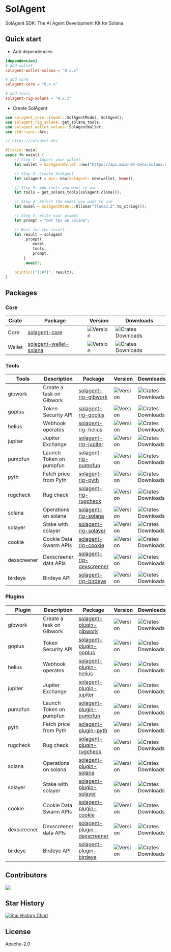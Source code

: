 # SolAgent
SolAgent SDK: The AI Agent Development Kit for Solana.

## Quick start
* Add dependencies
```toml
[dependencies]
# add wallet
solagent-wallet-solana = "0.x.x"

# add core
solagent-core = "0.x.x"

# add tools
solagent-rig-solana = "0.x.x"
```
* Create SolAgent
```rust
use solagent_core::{model::SolAgentModel, SolAgent};
use solagent_rig_solana::get_solana_tools;
use solagent_wallet_solana::SolAgentWallet;
use std::sync::Arc;

// https://solagent.dev

#[tokio::main]
async fn main() {
    // Step 1: Import your wallet
    let wallet = SolAgentWallet::new("https://api.mainnet-beta.solana.com");

    // Step 2: Create SolAgent
    let solagent = Arc::new(SolAgent::new(wallet, None));

    // Step 3: Add tools you want to use
    let tools = get_solana_tools(solagent.clone());

    // Step 4: Select the model you want to use
    let model = SolAgentModel::Ollama("llama3.2".to_string());

    // Step 5: Write your prompt
    let prompt = "Get Tps on solana";

    // Wait for the result
    let result = solagent
        .prompt(
            model,
            tools,
            prompt,
        )
        .await?;

    println!("{:#?}", result);
}
```

## Packages
### Core
| Crate | Package | Version | Downloads |
| --- | --- | --- | --- |
| Core | [solagent-core](https://crates.io/crates/solagent-core) | ![Version](https://img.shields.io/crates/v/solagent-core) | ![Crates Downloads](https://img.shields.io/crates/d/solagent-core?logo=rust)
| Wallet | [solagent-wallet-solana](https://crates.io/crates/solagent-wallet-solana) | ![Version](https://img.shields.io/crates/v/solagent-wallet-solana) | ![Crates Downloads](https://img.shields.io/crates/d/solagent-wallet-solana?logo=rust)

### Tools
| Tools | Description | Package | Version | Downloads |
| --- | --- | --- | --- | --- | 
| gibwork | Create a task on Gibwork | [solagent-rig-gibwork](https://crates.io/crates/solagent-rig-gibwork) | ![Version](https://img.shields.io/crates/v/solagent-rig-gibwork) | ![Crates Downloads](https://img.shields.io/crates/d/solagent-rig-gibwork?logo=rust) |
| goplus | Token Security API | [solagent-rig-goplus](https://crates.io/crates/solagent-rig-goplus) | ![Version](https://img.shields.io/crates/v/solagent-rig-goplus) |![Crates Downloads](https://img.shields.io/crates/d/solagent-rig-goplus?logo=rust) |
| helius | Webhook operates  | [solagent-rig-helius](https://crates.io/crates/solagent-rig-helius) | ![Version](https://img.shields.io/crates/v/solagent-rig-helius) |![Crates Downloads](https://img.shields.io/crates/d/solagent-rig-helius?logo=rust) |
| jupiter | Jupiter Exchange  | [solagent-rig-jupiter](https://crates.io/crates/solagent-rig-jupiter) | ![Version](https://img.shields.io/crates/v/solagent-rig-jupiter) |![Crates Downloads](https://img.shields.io/crates/d/solagent-rig-jupiter?logo=rust) |
| pumpfun | Launch Token on pumpfun  | [solagent-rig-pumpfun](https://crates.io/crates/solagent-rig-pumpfun) | ![Version](https://img.shields.io/crates/v/solagent-rig-pumpfun) |![Crates Downloads](https://img.shields.io/crates/d/solagent-rig-pumpfun?logo=rust) |
| pyth | Fetch price from Pyth  | [solagent-rig-pyth](https://crates.io/crates/solagent-rig-pyth) | ![Version](https://img.shields.io/crates/v/solagent-rig-pyth) |![Crates Downloads](https://img.shields.io/crates/d/solagent-rig-pyth?logo=rust) |
| rugcheck | Rug check | [solagent-rig-rugcheck](https://crates.io/crates/solagent-rig-rugcheck) | ![Version](https://img.shields.io/crates/v/solagent-rig-rugcheck) |![Crates Downloads](https://img.shields.io/crates/d/solagent-rig-rugcheck?logo=rust) |
| solana | Operations on solana | [solagent-rig-solana](https://crates.io/crates/solagent-rig-solana) | ![Version](https://img.shields.io/crates/v/solagent-rig-solana) |![Crates Downloads](https://img.shields.io/crates/d/solagent-rig-solana?logo=rust) |
| solayer | Stake with solayer | [solagent-rig-solayer](https://crates.io/crates/solagent-rig-solayer) | ![Version](https://img.shields.io/crates/v/solagent-rig-solayer) |![Crates Downloads](https://img.shields.io/crates/d/solagent-rig-solayer?logo=rust) |
| cookie | Cookie Data Swarm APIs | [solagent-rig-cookie](https://crates.io/crates/solagent-rig-cookie) | ![Version](https://img.shields.io/crates/v/solagent-rig-cookie) |![Crates Downloads](https://img.shields.io/crates/d/solagent-rig-cookie?logo=rust) |
| dexscreener | Dexscreener data APIs | [solagent-rig-dexscreener](https://crates.io/crates/solagent-rig-dexscreener) | ![Version](https://img.shields.io/crates/v/solagent-rig-dexscreener) |![Crates Downloads](https://img.shields.io/crates/d/solagent-rig-dexscreener?logo=rust) |
| birdeye | Birdeye API | [solagent-rig-birdeye](https://crates.io/crates/solagent-rig-birdeye) | ![Version](https://img.shields.io/crates/v/solagent-rig-birdeye) |![Crates Downloads](https://img.shields.io/crates/d/solagent-rig-birdeye?logo=rust) |
 

### Plugins
| Plugin | Description | Package | Version | Downloads |
| --- | --- | --- | --- | --- |
| gibwork | Create a task on Gibwork | [solagent-plugin-gibwork](https://crates.io/crates/solagent-plugin-gibwork) | ![Version](https://img.shields.io/crates/v/solagent-plugin-gibwork) | ![Crates Downloads](https://img.shields.io/crates/d/solagent-plugin-gibwork?logo=rust) |
| goplus | Token Security API | [solagent-plugin-goplus](https://crates.io/crates/solagent-plugin-goplus) | ![Version](https://img.shields.io/crates/v/solagent-plugin-goplus) | ![Crates Downloads](https://img.shields.io/crates/d/solagent-plugin-goplus?logo=rust) |
| helius | Webhook operates  | [solagent-plugin-helius](https://crates.io/crates/solagent-plugin-helius) | ![Version](https://img.shields.io/crates/v/solagent-plugin-helius) | ![Crates Downloads](https://img.shields.io/crates/d/solagent-plugin-helius?logo=rust) |
| jupiter | Jupiter Exchange  | [solagent-plugin-jupiter](https://crates.io/crates/solagent-plugin-jupiter) | ![Version](https://img.shields.io/crates/v/solagent-plugin-jupiter) | ![Crates Downloads](https://img.shields.io/crates/d/solagent-plugin-jupiter?logo=rust) |
| pumpfun | Launch Token on pumpfun  | [solagent-plugin-pumpfun](https://crates.io/crates/solagent-plugin-pumpfun) | ![Version](https://img.shields.io/crates/v/solagent-plugin-pumpfun) | ![Crates Downloads](https://img.shields.io/crates/d/solagent-plugin-pumpfun?logo=rust) |
| pyth | Fetch price from Pyth  | [solagent-plugin-pyth](https://crates.io/crates/solagent-plugin-pyth) | ![Version](https://img.shields.io/crates/v/solagent-plugin-pyth) | ![Crates Downloads](https://img.shields.io/crates/d/solagent-plugin-pyth?logo=rust) |
| rugcheck | Rug check | [solagent-plugin-rugcheck](https://crates.io/crates/solagent-plugin-rugcheck) | ![Version](https://img.shields.io/crates/v/solagent-plugin-rugcheck) | ![Crates Downloads](https://img.shields.io/crates/d/solagent-plugin-rugcheck?logo=rust) |
| solana | Operations on solana | [solagent-plugin-solana](https://crates.io/crates/solagent-plugin-solana) | ![Version](https://img.shields.io/crates/v/solagent-plugin-solana) | ![Crates Downloads](https://img.shields.io/crates/d/solagent-plugin-solana?logo=rust) |
| solayer | Stake with solayer | [solagent-plugin-solayer](https://crates.io/crates/solagent-plugin-solayer) | ![Version](https://img.shields.io/crates/v/solagent-plugin-solayer) | ![Crates Downloads](https://img.shields.io/crates/d/solagent-plugin-solayer?logo=rust) |
| cookie | Cookie Data Swarm APIs | [solagent-plugin-cookie](https://crates.io/crates/solagent-plugin-cookie) | ![Version](https://img.shields.io/crates/v/solagent-plugin-cookie) | ![Crates Downloads](https://img.shields.io/crates/d/solagent-plugin-cookie?logo=rust) |
| dexscreener | Dexscreener data APIs | [solagent-plugin-dexscreener](https://crates.io/crates/solagent-plugin-dexscreener) | ![Version](https://img.shields.io/crates/v/solagent-plugin-dexscreener) | ![Crates Downloads](https://img.shields.io/crates/d/solagent-plugin-dexscreener?logo=rust) |
| birdeye | Birdeye API | [solagent-plugin-birdeye](https://crates.io/crates/solagent-plugin-birdeye) | ![Version](https://img.shields.io/crates/v/solagent-plugin-birdeye) | ![Crates Downloads](https://img.shields.io/crates/d/solagent-plugin-birdeye?logo=rust) |
 

## Contributors

<a href="https://github.com/zTgx/solagent.rs/graphs/contributors">
  <img src="https://contrib.rocks/image?repo=solagentlabs/solagent-rs" />
</a>

## Star History

[![Star History Chart](https://api.star-history.com/svg?repos=solagentlabs/solagent-rs&type=Date)](https://www.star-history.com/#solagentlabs/solagent-rs&Date)

## License
Apache-2.0
